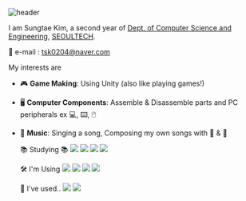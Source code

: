 ![header](https://capsule-render.vercel.app/api?type=waving&color=gradient&customColorList=0,2,2,5,30&height=350&section=header&text=Sungtae%20Kim&fontSize=50) 

I am Sungtae Kim, a second year of [Dept. of Computer Science and Engineering](https://computer.seoultech.ac.kr/), [SEOULTECH](https://en.seoultech.ac.kr/).

:email: e-mail : tsk0204@naver.com

My interests are
* :video_game: **Game Making**: Using Unity (also like playing games!)
* :desktop_computer: **Computer Components**: Assemble & Disassemble parts and PC peripherals 
    ex :computer:, :keyboard:, :computer_mouse: 
* :microphone: **Music**: Singing a song, Composing my own songs with :musical_keyboard: & :guitar:


    :books: Studying :books:
 <img src="https://img.shields.io/badge/C-A8B9CC?style=flat-square&logo=C&logoColor=black"/> <img src="https://img.shields.io/badge/C++-00599C?style=flat-square&logo=C++&logoColor=white"/> <img src="https://img.shields.io/badge/C Sharp-239120?style=flat-square&logo=csharp&logoColor=white"/> <img src="https://img.shields.io/badge/Unity-FFFFFF?style=flat-square&logo=Unity&logoColor=black"/>


    :hammer_and_wrench: I'm Using
<img src="https://img.shields.io/badge/Git-F05032?style=flat-square&logo=Git&logoColor=white"/> <img src="https://img.shields.io/badge/github-181717?style=flat-square&logo=github&logoColor=white"/> <img src="https://img.shields.io/badge/visualstudio-5C2D91?style=flat-square&logo=visualstudio&logoColor=white"/> <img src="https://img.shields.io/badge/notion-000000?style=flat-square&logo=notion&logoColor=white"/>


    :scroll: I've used..
<img src="https://img.shields.io/badge/visualstudiocode-007ACC?style=flat-square&logo=visualstudiocode&logoColor=white"/> <img src="https://img.shields.io/badge/eclipseide-2C2255?style=flat-square&logo=eclipseide&logoColor=white"/>